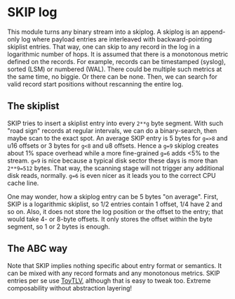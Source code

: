   # SKIP log

This module turns any binary stream into a skiplog. 
A skiplog is an append-only log where payload entries are interleaved with backward-pointing skiplist entries.
That way, one can skip to any record in the log in a logarithmic number of hops.
It is assumed that there is a monotonous metric defined on the records.
For example, records can be timestamped (syslog), sorted (LSM) or numbered (WAL).
There could be multiple such metrics at the same time, no biggie.
Or there can be none.
Then, we can search for valid record start positions without rescanning the entire log.

 ## The skiplist

SKIP tries to insert a skiplist entry into every `2**g` byte segment.
With such "road sign" records at regular intervals, we can do a binary-search,
then maybe scan to the exact spot.
An average SKIP entry is 5 bytes for `g=>8` and u16 offsets or 3 bytes for `g<8` and u8 offsets.
Hence a `g=9` skiplog creates about 1% space overhead while a more fine-grained `g=6` adds <5% to the stream.
`g=9` is nice because a typical disk sector these days is more than `2**9=512` bytes.
That way, the scanning stage will not trigger any additional disk reads, normally.
`g=6` is even nicer as it leads you to the correct CPU cache line.

One may wonder, how a skiplog entry can be 5 bytes "on average".
First, SKIP is a logarithmic skiplist, so 1/2 entries contain 1 offset, 1/4 have 2 and so on.
Also, it does not store the log position or the offset to the entry; 
that would take 4- or 8-byte offsets.
It only stores the offset within the byte segment, so 1 or 2 bytes is enough.

 ## The ABC way

Note that SKIP implies nothing specific about entry format or semantics.
It can be mixed with any record formats and any monotonous metrics.
SKIP entries per se use [ToyTLV][T], although that is easy to tweak too.
Extreme composability without abstraction layering!

[T]: ./TLV.md
